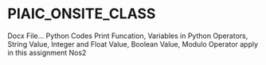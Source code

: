 # PIAIC_ONSITE_CLASS
Docx File... Python Codes
Print Funcation, Variables in Python Operators, String Value, Integer and Float Value, Boolean Value, Modulo Operator apply in this assignment Nos2
